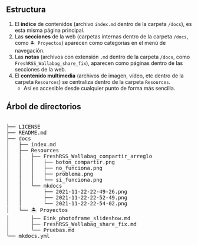 ## Estructura

1. El **índice** de contenidos (archivo `index.md` dentro de la carpeta `/docs`), es esta misma página principal.
1. Las **secciones** de la web (carpetas internas dentro de la carpeta `/docs`, como ``🏝 Proyectos``) aparecen como categorías en el menú de navegación.
1. Las **notas** (archivos con extensión ``.md`` dentro de la carpeta ``/docs``, como ``FreshRSS_Wallabag_share_fix``), aparecen como páginas dentro de las secciones de la web.
1. El **contenido multimedia** (archivos de imagen, vídeo, etc dentro de la carpeta ``Resources``) se centraliza dentro de la carpeta ``Resources``.
	- Así es accesible desde cualquier punto de forma más sencilla.

## Árbol de directorios

<pre>

├── LICENSE
├── README.md
├── docs
│   ├── index.md
│   ├── Resources
│   │   ├── FreshRSS_Wallabag_compartir_arreglo
│   │   │   ├── boton_compartir.png
│   │   │   ├── no_funciona.png
│   │   │   ├── problema.png
│   │   │   └── si_funciona.png
│   │   └── mkdocs
│   │       ├── 2021-11-22-22-49-26.png
│   │       ├── 2021-11-22-22-52-49.png
│   │       └── 2021-11-22-22-54-02.png
│   └── 🏝 Proyectos
│       ├── Eink_photoframe_slideshow.md
│       ├── FreshRSS_Wallabag_share_fix.md
│       └── Pruebas.md
└── mkdocs.yml
</pre>

